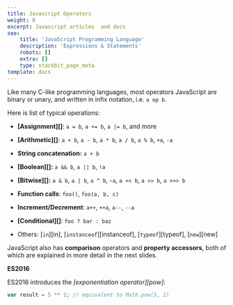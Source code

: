 ```yaml
---
title: Javascript Operators
weight: 0
excerpt: Javascript articles  and docs
seo:
    title: 'JavaScript Programming Language'
    description: 'Expressions & Statements'
    robots: []
    extra: []
    type: stackbit_page_meta
template: docs
---
```

Like many C-like programming languages, most operators JavaScript are binary or
unary, and written in infix notation, i.e. `a op b`.

Here is list of typical operations:

-   **[Assignment][]**: `a = b`, `a += b`, `a |= b`, and more

-   **[Arithmetic][]**: `a + b`, `a - b`, `a * b`, `a / b`, `a % b`, `+a`, `-a`

-   **String concatenation:** `a + b`

-   **[Boolean][]:** `a && b`, `a || b`, `!a`

-   **[Bitwise][]:** `a & b`, `a | b`, `a ^ b`, `~a`, `a << b`, `a >> b`, `a >>> b`

-   **Function calls**: `foo()`, `foo(a, b, c)`

-   **Increment/Decrement**: `a++`, `++a`, `a--`, `--a`

-   **[Conditional][]**: `foo ? bar : baz`

-   Others: [`in`][in], [`instanceof`][instanceof], [`typeof`][typeof],
    [`new`][new]

JavaScript also has **comparison** operators and **property accessors**,
both of which are explained in more detail in the next slides.

<div class="callout secondary">

<i class="fa fa-info-circle" aria-hidden="true"></i> **ES2016**

ES2016 introduces the _[exponentiation operator][pow]_:

```js
var result = 5 ** 2; // equivalent to Math.pow(5, 2)
```

</div>
